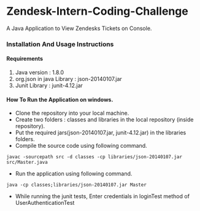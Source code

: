 # Zendesk-Intern-Coding-Challenge #

A Java Application to View Zendesks Tickets on Console.

###	Installation And Usage Instructions ###

#### Requirements ####

1. Java version : 1.8.0
2. org.json in java Library : json-20140107.jar
3. Junit Library : junit-4.12.jar

#### How To Run the Application on windows. ####
* Clone the repository into your local machine.
* Create two folders : classes and libraries in the local repository (inside repository).
* Put the required jars(json-20140107.jar, junit-4.12.jar) in the libraries folders.
* Compile the source code using following command.

 `javac -sourcepath src -d classes -cp libraries/json-20140107.jar src/Master.java`
* Run the application using following command.

 `java -cp classes;libraries/json-20140107.jar Master`

* While running the junit tests, Enter credentials in loginTest method of UserAuthenticationTest 

